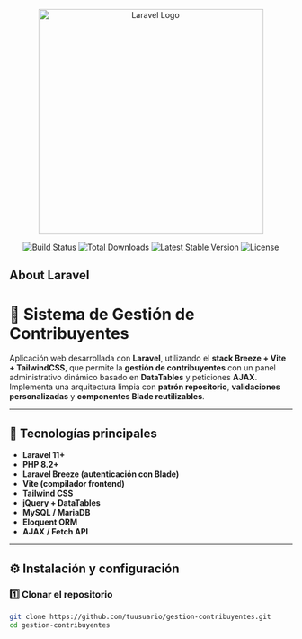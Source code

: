 <p align="center"><a href="https://laravel.com" target="_blank"><img src="https://raw.githubusercontent.com/laravel/art/master/logo-lockup/5%20SVG/2%20CMYK/1%20Full%20Color/laravel-logolockup-cmyk-red.svg" width="400" alt="Laravel Logo"></a></p>

<p align="center">
<a href="https://github.com/laravel/framework/actions"><img src="https://github.com/laravel/framework/workflows/tests/badge.svg" alt="Build Status"></a>
<a href="https://packagist.org/packages/laravel/framework"><img src="https://img.shields.io/packagist/dt/laravel/framework" alt="Total Downloads"></a>
<a href="https://packagist.org/packages/laravel/framework"><img src="https://img.shields.io/packagist/v/laravel/framework" alt="Latest Stable Version"></a>
<a href="https://packagist.org/packages/laravel/framework"><img src="https://img.shields.io/packagist/l/laravel/framework" alt="License"></a>
</p>

## About Laravel
# 🧾 Sistema de Gestión de Contribuyentes

Aplicación web desarrollada con **Laravel**, utilizando el **stack Breeze + Vite + TailwindCSS**, que permite la **gestión de contribuyentes** con un panel administrativo dinámico basado en **DataTables** y peticiones **AJAX**.  
Implementa una arquitectura limpia con **patrón repositorio**, **validaciones personalizadas** y **componentes Blade reutilizables**.

---

## 🚀 Tecnologías principales

- **Laravel 11+**
- **PHP 8.2+**
- **Laravel Breeze (autenticación con Blade)**
- **Vite (compilador frontend)**
- **Tailwind CSS**
- **jQuery + DataTables**
- **MySQL / MariaDB**
- **Eloquent ORM**
- **AJAX / Fetch API**

---

## ⚙️ Instalación y configuración

### 1️⃣ Clonar el repositorio

```bash
git clone https://github.com/tuusuario/gestion-contribuyentes.git
cd gestion-contribuyentes
